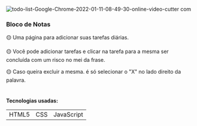 ![todo-list-Google-Chrome-2022-01-11-08-49-30-_online-video-cutter com_](https://user-images.githubusercontent.com/78287356/148939686-5f36b6b1-bdef-4119-8f3b-ecebe7c3990d.gif)

### Bloco de Notas

🟡 Uma página para adicionar suas tarefas diárias.

🟡 Você pode adicionar tarefas e clicar na tarefa para a mesma ser concluída com um risco no mei da frase.

🟡 Caso queira excluir a mesma. é só selecionar o "X" no lado direito da palavra.

#
**Tecnologias usadas:**
<table>
  <tr>
    <td>HTML5</td>
    <td>CSS</td>
    <td>JavaScript</td>
  </tr> 
</table>  
